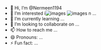 - 👋 Hi, I’m @Nermeen1194
- 👀 I’m interested i![images](https://github.com/user-attachments/assets/b50e1346-4593-4387-8071-0834423185e0)
![images](https://github.com/user-attachments/assets/c220bb20-99e4-4a6c-a5ac-dc6554e71077)
n ...
- 🌱 I’m currently learning ...
- 💞️ I’m looking to collaborate on ...
- 📫 How to reach me ...
- 😄 Pronouns: ...
- ⚡ Fun fact: ...

<!---
Nermeen1194/Nermeen1194 is a ✨ special ✨ repository because its `README.md` (this file) appears on your GitHub profile.
You can click the Preview link to take a look at your changes.
--->
